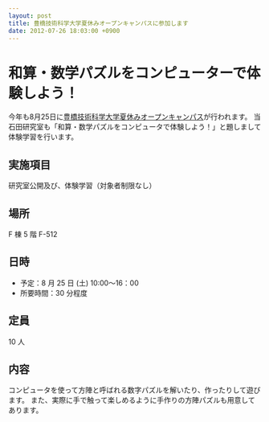 ```yaml
---
layout: post
title: 豊橋技術科学大学夏休みオープンキャンパスに参加します
date: 2012-07-26 18:03:00 +0900
---
```


# 和算・数学パズルをコンピューターで体験しよう！
今年も8月25日に[豊橋技術科学大学夏休みオープンキャンパス](http://www.tut.ac.jp/exam/opencampus/opencampus2012/index.html)が行われます。
当石田研究室も「和算・数学パズルをコンピュータで体験しよう！」と題しまして体験学習を行います。

## 実施項目
研究室公開及び、体験学習（対象者制限なし）

## 場所
F 棟 5 階 F-512

## 日時
- 予定：8 月 25 日 (土) 10:00～16：00
- 所要時間：30 分程度

## 定員
10 人

## 内容
コンピュータを使って方陣と呼ばれる数字パズルを解いたり、作ったりして遊びます。
また、実際に手で触って楽しめるように手作りの方陣パズルも用意してあります。
